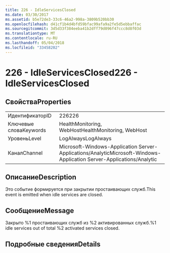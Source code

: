 ```yaml
---
title: 226 - IdleServicesClosed
ms.date: 03/30/2017
ms.assetid: b5e72de3-33c6-46a2-998a-3809b520bb30
ms.openlocfilehash: d41cf1b4d4bfd59bfac99afa9a2fe5d5ebbaffac
ms.sourcegitcommit: 3d5d33f384eeba41b2dff79d096f47ccc8d8f03d
ms.translationtype: MT
ms.contentlocale: ru-RU
ms.lasthandoff: 05/04/2018
ms.locfileid: "33458202"
---
```

# <a name="226---idleservicesclosed"></a><span data-ttu-id="a47e1-102">226 - IdleServicesClosed</span><span class="sxs-lookup"><span data-stu-id="a47e1-102">226 - IdleServicesClosed</span></span>
## <a name="properties"></a><span data-ttu-id="a47e1-103">Свойства</span><span class="sxs-lookup"><span data-stu-id="a47e1-103">Properties</span></span>  
  
|||  
|-|-|  
|<span data-ttu-id="a47e1-104">Идентификатор</span><span class="sxs-lookup"><span data-stu-id="a47e1-104">ID</span></span>|<span data-ttu-id="a47e1-105">226</span><span class="sxs-lookup"><span data-stu-id="a47e1-105">226</span></span>|  
|<span data-ttu-id="a47e1-106">Ключевые слова</span><span class="sxs-lookup"><span data-stu-id="a47e1-106">Keywords</span></span>|<span data-ttu-id="a47e1-107">HealthMonitoring, WebHost</span><span class="sxs-lookup"><span data-stu-id="a47e1-107">HealthMonitoring, WebHost</span></span>|  
|<span data-ttu-id="a47e1-108">Уровень</span><span class="sxs-lookup"><span data-stu-id="a47e1-108">Level</span></span>|<span data-ttu-id="a47e1-109">LogAlways</span><span class="sxs-lookup"><span data-stu-id="a47e1-109">LogAlways</span></span>|  
|<span data-ttu-id="a47e1-110">Канал</span><span class="sxs-lookup"><span data-stu-id="a47e1-110">Channel</span></span>|<span data-ttu-id="a47e1-111">Microsoft-Windows-Application Server-Applications/Analytic</span><span class="sxs-lookup"><span data-stu-id="a47e1-111">Microsoft-Windows-Application Server-Applications/Analytic</span></span>|  
  
## <a name="description"></a><span data-ttu-id="a47e1-112">Описание</span><span class="sxs-lookup"><span data-stu-id="a47e1-112">Description</span></span>  
 <span data-ttu-id="a47e1-113">Это событие формируется при закрытии простаивающих служб.</span><span class="sxs-lookup"><span data-stu-id="a47e1-113">This event is emitted when idle services are closed.</span></span>  
  
## <a name="message"></a><span data-ttu-id="a47e1-114">Сообщение</span><span class="sxs-lookup"><span data-stu-id="a47e1-114">Message</span></span>  
 <span data-ttu-id="a47e1-115">Закрыто %1 простаивающих служб из %2 активированных служб.</span><span class="sxs-lookup"><span data-stu-id="a47e1-115">%1 idle services out of total %2 activated services closed.</span></span>  
  
## <a name="details"></a><span data-ttu-id="a47e1-116">Подробные сведения</span><span class="sxs-lookup"><span data-stu-id="a47e1-116">Details</span></span>
